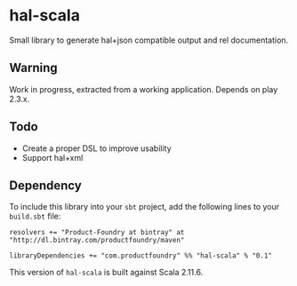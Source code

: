 # hal-scala

Small library to generate hal+json compatible output and rel documentation.

Warning
-------

Work in progress, extracted from a working application. Depends on play 2.3.x.

Todo
----
- Create a proper DSL to improve usability
- Support hal+xml

Dependency
----------

To include this library into your `sbt` project, add the following lines to your `build.sbt` file:

    resolvers += "Product-Foundry at bintray" at "http://dl.bintray.com/productfoundry/maven"

    libraryDependencies += "com.productfoundry" %% "hal-scala" % "0.1"

This version of `hal-scala` is built against Scala 2.11.6.


